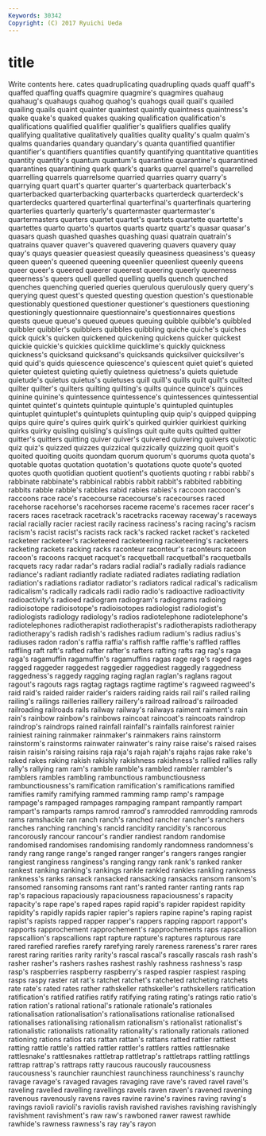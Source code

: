 ```yaml
---
Keywords: 30342 
Copyright: (C) 2017 Ryuichi Ueda
---
```


# title

Write contents here.
cates quadruplicating
quadrupling quads quaff quaff's quaffed quaffing quaffs quagmire quagmire's quagmires
quahaug quahaug's quahaugs quahog quahog's quahogs quail quail's quailed quailing
quails quaint quainter quaintest quaintly quaintness quaintness's quake quake's quaked
quakes quaking qualification qualification's qualifications qualified qualifier qualifier's qualifiers qualifies
qualify qualifying qualitative qualitatively qualities quality quality's qualm qualm's qualms
quandaries quandary quandary's quanta quantified quantifier quantifier's quantifiers quantifies quantify
quantifying quantitative quantities quantity quantity's quantum quantum's quarantine quarantine's quarantined
quarantines quarantining quark quark's quarks quarrel quarrel's quarrelled quarrelling quarrels
quarrelsome quarried quarries quarry quarry's quarrying quart quart's quarter quarter's
quarterback quarterback's quarterbacked quarterbacking quarterbacks quarterdeck quarterdeck's quarterdecks quartered quarterfinal
quarterfinal's quarterfinals quartering quarterlies quarterly quarterly's quartermaster quartermaster's quartermasters quarters
quartet quartet's quartets quartette quartette's quartettes quarto quarto's quartos quarts
quartz quartz's quasar quasar's quasars quash quashed quashes quashing quasi
quatrain quatrain's quatrains quaver quaver's quavered quavering quavers quavery quay
quay's quays queasier queasiest queasily queasiness queasiness's queasy queen queen's
queened queening queenlier queenliest queenly queens queer queer's queered queerer
queerest queering queerly queerness queerness's queers quell quelled quelling quells
quench quenched quenches quenching queried queries querulous querulously query query's
querying quest quest's quested questing question question's questionable questionably questioned
questioner questioner's questioners questioning questioningly questionnaire questionnaire's questionnaires questions quests
queue queue's queued queues queuing quibble quibble's quibbled quibbler quibbler's
quibblers quibbles quibbling quiche quiche's quiches quick quick's quicken quickened
quickening quickens quicker quickest quickie quickie's quickies quicklime quicklime's quickly
quickness quickness's quicksand quicksand's quicksands quicksilver quicksilver's quid quid's quids
quiescence quiescence's quiescent quiet quiet's quieted quieter quietest quieting quietly
quietness quietness's quiets quietude quietude's quietus quietus's quietuses quill quill's
quills quilt quilt's quilted quilter quilter's quilters quilting quilting's quilts
quince quince's quinces quinine quinine's quintessence quintessence's quintessences quintessential quintet
quintet's quintets quintuple quintuple's quintupled quintuples quintuplet quintuplet's quintuplets quintupling
quip quip's quipped quipping quips quire quire's quires quirk quirk's
quirked quirkier quirkiest quirking quirks quirky quisling quisling's quislings quit
quite quits quitted quitter quitter's quitters quitting quiver quiver's quivered
quivering quivers quixotic quiz quiz's quizzed quizzes quizzical quizzically quizzing
quoit quoit's quoited quoiting quoits quondam quorum quorum's quorums quota
quota's quotable quotas quotation quotation's quotations quote quote's quoted quotes
quoth quotidian quotient quotient's quotients quoting r rabbi rabbi's rabbinate
rabbinate's rabbinical rabbis rabbit rabbit's rabbited rabbiting rabbits rabble rabble's
rabbles rabid rabies rabies's raccoon raccoon's raccoons race race's racecourse
racecourse's racecourses raced racehorse racehorse's racehorses raceme raceme's racemes racer
racer's racers races racetrack racetrack's racetracks raceway raceway's raceways racial
racially racier raciest racily raciness raciness's racing racing's racism racism's
racist racist's racists rack rack's racked racket racket's racketed racketeer
racketeer's racketeered racketeering racketeering's racketeers racketing rackets racking racks raconteur
raconteur's raconteurs racoon racoon's racoons racquet racquet's racquetball racquetball's racquetballs
racquets racy radar radar's radars radial radial's radially radials radiance
radiance's radiant radiantly radiate radiated radiates radiating radiation radiation's radiations
radiator radiator's radiators radical radical's radicalism radicalism's radically radicals radii
radio radio's radioactive radioactivity radioactivity's radioed radiogram radiogram's radiograms radioing
radioisotope radioisotope's radioisotopes radiologist radiologist's radiologists radiology radiology's radios radiotelephone
radiotelephone's radiotelephones radiotherapist radiotherapist's radiotherapists radiotherapy radiotherapy's radish radish's radishes
radium radium's radius radius's radiuses radon radon's raffia raffia's raffish
raffle raffle's raffled raffles raffling raft raft's rafted rafter rafter's
rafters rafting rafts rag rag's raga raga's ragamuffin ragamuffin's ragamuffins
ragas rage rage's raged rages ragged raggeder raggedest raggedier raggediest
raggedly raggedness raggedness's raggedy ragging raging raglan raglan's raglans ragout
ragout's ragouts rags ragtag ragtags ragtime ragtime's ragweed ragweed's raid
raid's raided raider raider's raiders raiding raids rail rail's railed
railing railing's railings railleries raillery raillery's railroad railroad's railroaded railroading
railroads rails railway railway's railways raiment raiment's rain rain's rainbow
rainbow's rainbows raincoat raincoat's raincoats raindrop raindrop's raindrops rained rainfall
rainfall's rainfalls rainforest rainier rainiest raining rainmaker rainmaker's rainmakers rains
rainstorm rainstorm's rainstorms rainwater rainwater's rainy raise raise's raised raises
raisin raisin's raising raisins raja raja's rajah rajah's rajahs rajas
rake rake's raked rakes raking rakish rakishly rakishness rakishness's rallied
rallies rally rally's rallying ram ram's ramble ramble's rambled rambler
rambler's ramblers rambles rambling rambunctious rambunctiousness rambunctiousness's ramification ramification's ramifications
ramified ramifies ramify ramifying rammed ramming ramp ramp's rampage rampage's
rampaged rampages rampaging rampant rampantly rampart rampart's ramparts ramps ramrod
ramrod's ramrodded ramrodding ramrods rams ramshackle ran ranch ranch's ranched
rancher rancher's ranchers ranches ranching ranching's rancid rancidity rancidity's rancorous
rancorously rancour rancour's randier randiest random randomise randomised randomises randomising
randomly randomness randomness's randy rang range range's ranged ranger ranger's
rangers ranges rangier rangiest ranginess ranginess's ranging rangy rank rank's
ranked ranker rankest ranking ranking's rankings rankle rankled rankles rankling
rankness rankness's ranks ransack ransacked ransacking ransacks ransom ransom's ransomed
ransoming ransoms rant rant's ranted ranter ranting rants rap rap's
rapacious rapaciously rapaciousness rapaciousness's rapacity rapacity's rape rape's raped rapes
rapid rapid's rapider rapidest rapidity rapidity's rapidly rapids rapier rapier's
rapiers rapine rapine's raping rapist rapist's rapists rapped rapper rapper's
rappers rapping rapport rapport's rapports rapprochement rapprochement's rapprochements raps rapscallion
rapscallion's rapscallions rapt rapture rapture's raptures rapturous rare rared rarefied
rarefies rarefy rarefying rarely rareness rareness's rarer rares rarest raring
rarities rarity rarity's rascal rascal's rascally rascals rash rash's rasher
rasher's rashers rashes rashest rashly rashness rashness's rasp rasp's raspberries
raspberry raspberry's rasped raspier raspiest rasping rasps raspy raster rat
rat's ratchet ratchet's ratcheted ratcheting ratchets rate rate's rated rates
rather rathskeller rathskeller's rathskellers ratification ratification's ratified ratifies ratify ratifying
rating rating's ratings ratio ratio's ration ration's rational rational's rationale
rationale's rationales rationalisation rationalisation's rationalisations rationalise rationalised rationalises rationalising rationalism
rationalism's rationalist rationalist's rationalistic rationalists rationality rationality's rationally rationals rationed
rationing rations ratios rats rattan rattan's rattans ratted rattier rattiest
ratting rattle rattle's rattled rattler rattler's rattlers rattles rattlesnake rattlesnake's
rattlesnakes rattletrap rattletrap's rattletraps rattling rattlings rattrap rattrap's rattraps ratty
raucous raucously raucousness raucousness's raunchier raunchiest raunchiness raunchiness's raunchy ravage
ravage's ravaged ravages ravaging rave rave's raved ravel ravel's raveling
ravelled ravelling ravellings ravels raven raven's ravened ravening ravenous ravenously
ravens raves ravine ravine's ravines raving raving's ravings ravioli ravioli's
raviolis ravish ravished ravishes ravishing ravishingly ravishment ravishment's raw raw's
rawboned rawer rawest rawhide rawhide's rawness rawness's ray ray's rayon
